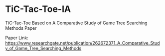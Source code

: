 # TiC-Tac-Toe-IA
TiC-Tac-Toe Based on A Comparative Study of Game Tree Searching Methods Paper

Paper Link: https://www.researchgate.net/publication/262672371_A_Comparative_Study_of_Game_Tree_Searching_Methods

